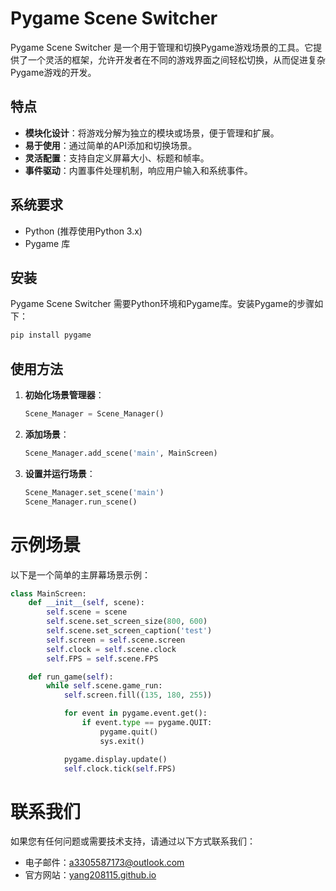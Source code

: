 # Pygame Scene Switcher

Pygame Scene Switcher 是一个用于管理和切换Pygame游戏场景的工具。它提供了一个灵活的框架，允许开发者在不同的游戏界面之间轻松切换，从而促进复杂Pygame游戏的开发。

## 特点

- **模块化设计**：将游戏分解为独立的模块或场景，便于管理和扩展。
- **易于使用**：通过简单的API添加和切换场景。
- **灵活配置**：支持自定义屏幕大小、标题和帧率。
- **事件驱动**：内置事件处理机制，响应用户输入和系统事件。

## 系统要求

- Python (推荐使用Python 3.x)
- Pygame 库

## 安装

Pygame Scene Switcher 需要Python环境和Pygame库。安装Pygame的步骤如下：

```bash
pip install pygame
```

## 使用方法

1. **初始化场景管理器**：
   
   ```python
   Scene_Manager = Scene_Manager()  
   ```

2. **添加场景**：
   
   ```python
   Scene_Manager.add_scene('main', MainScreen)
   ```
   
   

3. **设置并运行场景**：
   
   ```python
   Scene_Manager.set_scene('main')
   Scene_Manager.run_scene()
   ```

# 示例场景

以下是一个简单的主屏幕场景示例：

```python
class MainScreen:
    def __init__(self, scene):
        self.scene = scene
        self.scene.set_screen_size(800, 600)
        self.scene.set_screen_caption('test')
        self.screen = self.scene.screen
        self.clock = self.scene.clock
        self.FPS = self.scene.FPS

    def run_game(self):
        while self.scene.game_run:
            self.screen.fill((135, 180, 255))

            for event in pygame.event.get():
                if event.type == pygame.QUIT:
                    pygame.quit()
                    sys.exit()

            pygame.display.update()
            self.clock.tick(self.FPS)
```

# 联系我们

如果您有任何问题或需要技术支持，请通过以下方式联系我们：

* 电子邮件：[a3305587173@outlook.com](mailto:a3305587173@outlook.com)
* 官方网站：[yang208115.github.io](yang208115.github.io)
  
  


